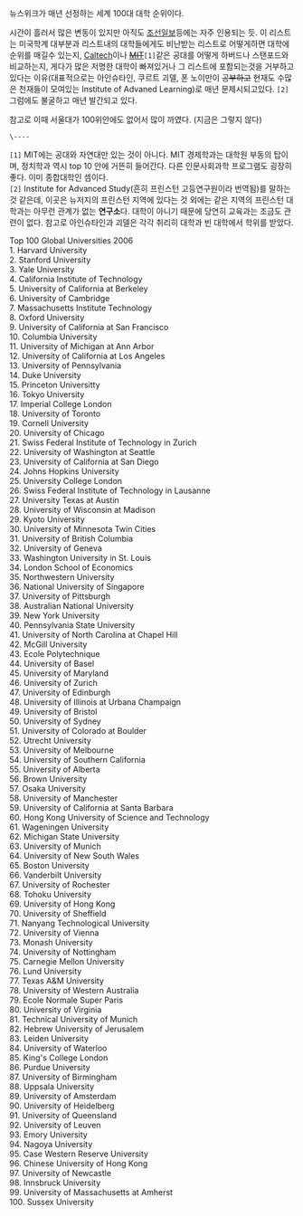 뉴스위크가 매년 선정하는 세계 100대 대학 순위이다.  

시간이 흘러서 많은 변동이 있지만 아직도 [조선일보](%EC%A1%B0%EC%84%A0%EC%9D%BC%EB%B3%B4.md)등에는
자주 인용되는 듯. 이 리스트는 미국학계 대부분과 리스트내의 대학들에게도 비난받는 리스트로 어떻게하면 대학에 순위를 매길수 있는지,
[Caltech](Caltech.md)이나 <del>[MIT](MIT.md)</del>`[1]`같은 공대를 어떻게 하버드나
스탠포드와 비교하는지, 게다가 많은 저명한 대학이 빠져있거나 그 리스트에 포함되는것을 거부하고있다는 이유(대표적으로는 아인슈타인, 쿠르트
괴델, 폰 노이만이 <del>공부하고</del> 현재도 수많은 천재들이 모여있는 Institute of Advaned Learning)로
매년 문제시되고있다. `[2]` 그럼에도 불굴하고 매년 발간되고 있다.

참고로 이때 서울대가 100위안에도 없어서 많이 까였다. (지금은 그렇지 않다)  

`\----`

`[1]` MIT에는 공대와 자연대만 있는 것이 아니다. MIT 경제학과는 대학원 부동의 탑이며, 정치학과 역시 top 10 안에 거뜬히
들어간다. 다른 인문사회과학 프로그램도 굉장히 좋다. 이미 종합대학인 셈이다.  
`[2]` Institute for Advanced Study(흔히 프린스턴 고등연구원이라 번역됨)를 말하는 것 같은데, 이곳은 뉴저지의
프린스턴 지역에 있다는 것 외에는 같은 지역의 프린스턴 대학과는 아무런 관계가 없는 **연구소**다. 대학이 아니기 때문에 당연히 교육과는
조금도 관련이 없다. 참고로 아인슈타인과 괴델은 각각 취리히 대학과 빈 대학에서 학위를 받았다.

Top 100 Global Universities 2006  
1\. Harvard University  
2\. Stanford University  
3\. Yale University  
4\. California Institute of Technology  
5\. University of California at Berkeley  
6\. University of Cambridge  
7\. Massachusetts Institute Technology  
8\. Oxford University  
9\. University of California at San Francisco  
10\. Columbia University  
11\. University of Michigan at Ann Arbor  
12\. University of California at Los Angeles  
13\. University of Pennsylvania  
14\. Duke University  
15\. Princeton Universitty  
16\. Tokyo University  
17\. Imperial College London  
18\. University of Toronto  
19\. Cornell University  
20\. University of Chicago  
21\. Swiss Federal Institute of Technology in Zurich  
22\. University of Washington at Seattle  
23\. University of California at San Diego  
24\. Johns Hopkins University  
25\. University College London  
26\. Swiss Federal Institute of Technology in Lausanne  
27\. University Texas at Austin  
28\. University of Wisconsin at Madison  
29\. Kyoto University  
30\. University of Minnesota Twin Cities  
31\. University of British Columbia  
32\. University of Geneva  
33\. Washington University in St. Louis  
34\. London School of Economics  
35\. Northwestern University  
36\. National University of Singapore  
37\. University of Pittsburgh  
38\. Australian National University  
39\. New York University  
40\. Pennsylvania State University  
41\. University of North Carolina at Chapel Hill  
42\. McGill University  
43\. Ecole Polytechnique  
44\. University of Basel  
45\. University of Maryland  
46\. University of Zurich  
47\. University of Edinburgh  
48\. University of Illinois at Urbana Champaign  
49\. University of Bristol  
50\. University of Sydney  
51\. University of Colorado at Boulder  
52\. Utrecht University  
53\. University of Melbourne  
54\. University of Southern California  
55\. University of Alberta  
56\. Brown University  
57\. Osaka University  
58\. University of Manchester  
59\. University of California at Santa Barbara  
60\. Hong Kong University of Science and Technology  
61\. Wageningen University  
62\. Michigan State University  
63\. University of Munich  
64\. University of New South Wales  
65\. Boston University  
66\. Vanderbilt University  
67\. University of Rochester  
68\. Tohoku University  
69\. University of Hong Kong  
70\. University of Sheffield  
71\. Nanyang Technological University  
72\. University of Vienna  
73\. Monash University  
74\. University of Nottingham  
75\. Carnegie Mellon University  
76\. Lund University  
77\. Texas A&M University  
78\. University of Western Australia  
79\. Ecole Normale Super Paris  
80\. University of Virginia  
81\. Technical University of Munich  
82\. Hebrew University of Jerusalem  
83\. Leiden University  
84\. University of Waterloo  
85\. King's College London  
86\. Purdue University  
87\. University of Birmingham  
88\. Uppsala University  
89\. University of Amsterdam  
90\. University of Heidelberg  
91\. University of Queensland  
92\. University of Leuven  
93\. Emory University  
94\. Nagoya University  
95\. Case Western Reserve University  
96\. Chinese University of Hong Kong  
97\. University of Newcastle  
98\. Innsbruck University  
99\. University of Massachusetts at Amherst  
100\. Sussex University

  

